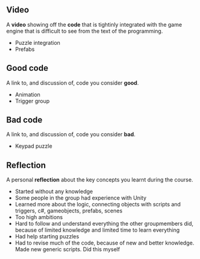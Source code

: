 ## Video
A **video** showing off the **code** that is tightinly integrated with the game engine that is difficult to see from the text of the programming.
- Puzzle integration
- Prefabs

## Good code
A link to, and discussion of, code you consider **good**.
- Animation
- Trigger group

## Bad code
A link to, and discussion of, code you consider **bad**.
- Keypad puzzle

## Reflection
A personal **reflection** about the key concepts you learnt during the course.
- Started without any knowledge
- Some people in the group had experience with Unity
- Learned more about the logic, connecting objects with scripts and triggers, c#, gameobjects, prefabs, scenes
- Too high ambitions
- Hard to follow and understand everything the other groupmembers did, because of limited knowledge and limited time to learn everything
- Had help starting puzzles
- Had to revise much of the code, because of new and better knowledge. Made new generic scripts. Did this myself

